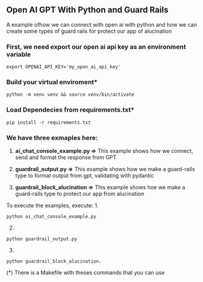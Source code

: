 ## Open AI GPT With Python and Guard Rails

A example ofhow we can connect with open ai with python and how we can create some types of guard rails for  protect our app of alucination

### First, we need export our open ai api key as an environment variable

```
export OPENAI_API_KEY='my_open_ai_api_key'

```
### Build your virtual enviroment*

```
python -m venv venv && source venv/bin/activate
```

### Load Dependecies from requirements.txt*

```
pip install -r requirements.txt

```


### We have three exmaples here:

1. **ai_chat_console_example.py =>** This example shows how we connect, send and format the response from GPT

2. **guardrail_output.py =>**  This example shows how we make a guard-rails type to format output from gpt, validating with pydantic

3. **guardrail_block_alucination =>** This example shows hoe we make a guard-rails type to protect our app from alucination

To execute the examples, execute:
1.
```
python ai_chat_console_example.py
```

2.
```
python guardrail_output.py
```

3.
```
python guardrail_block_alucination.
```

(*) There is a Makefile with theses commands that you can use
